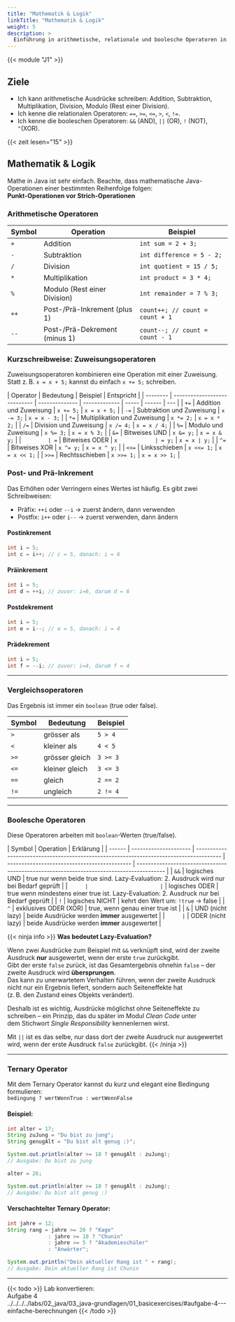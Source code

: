 ```yaml
---
title: "Mathematik & Logik"
linkTitle: "Mathematik & Logik"
weight: 5
description: >
  Einführung in arithmetische, relationale und boolesche Operatoren in Java – mit vielen Beispielen und klaren Erklärungen.
---
```


{{< module "J1" >}}

## Ziele

- Ich kann arithmetische Ausdrücke schreiben: Addition, Subtraktion, Multiplikation, Division, Modulo (Rest einer Division).
- Ich kenne die relationalen Operatoren: `==`, `>=`, `<=`, `>`, `<`, `!=`.
- Ich kenne die booleschen Operatoren: `&&` (AND), `||` (OR), `!` (NOT), `^`(XOR).

{{< zeit lesen="15" >}}

## Mathematik & Logik

Mathe in Java ist sehr einfach. Beachte, dass mathematische Java-Operationen einer bestimmten Reihenfolge folgen:  
**Punkt-Operationen vor Strich-Operationen**

### Arithmetische Operatoren

| Symbol | Operation                     | Beispiel                        |
| ------ | ----------------------------- | ------------------------------- |
| `+`    | Addition                      | `int sum = 2 + 3;`              |
| `-`    | Subtraktion                   | `int difference = 5 - 2;`       |
| `/`    | Division                      | `int quotient = 15 / 5;`        |
| `*`    | Multiplikation                | `int product = 3 * 4;`          |
| `%`    | Modulo (Rest einer Division)  | `int remainder = 7 % 3;`        |
| `++`   | Post-/Prä-Inkrement (plus 1)  | `count++; // count = count + 1` |
| `--`   | Post-/Prä-Dekrement (minus 1) | `count--; // count = count - 1` |

### Kurzschreibweise: Zuweisungsoperatoren

Zuweisungsoperatoren kombinieren eine Operation mit einer Zuweisung. Statt z. B. `x = x + 5;` kannst du einfach `x += 5;` schreiben.

| Operator | Bedeutung                    | Beispiel       | Entspricht    |
| -------- | ---------------------------- | -------------- | ------------- | ----- | ------ | --- |
| `+=`     | Addition und Zuweisung       | `x += 5;`      | `x = x + 5;`  |
| `-=`     | Subtraktion und Zuweisung    | `x -= 3;`      | `x = x - 3;`  |
| `*=`     | Multiplikation und Zuweisung | `x *= 2;`      | `x = x * 2;`  |
| `/=`     | Division und Zuweisung       | `x /= 4;`      | `x = x / 4;`  |
| `%=`     | Modulo und Zuweisung         | `x %= 3;`      | `x = x % 3;`  |
| `&=`     | Bitweises UND                | `x &= y;`      | `x = x & y;`  |
| `        | =`                           | Bitweises ODER | `x            | = y;` | `x = x | y;` |
| `^=`     | Bitweises XOR                | `x ^= y;`      | `x = x ^ y;`  |
| `<<=`    | Linksschieben                | `x <<= 1;`     | `x = x << 1;` |
| `>>=`    | Rechtsschieben               | `x >>= 1;`     | `x = x >> 1;` |

### Post- und Prä-Inkrement

Das Erhöhen oder Verringern eines Wertes ist häufig. Es gibt zwei Schreibweisen:

- Präfix: `++i` oder `--i` → zuerst ändern, dann verwenden
- Postfix: `i++` oder `i--` → zuerst verwenden, dann ändern

#### Postinkrement

```java
int i = 5;
int c = i++; // c = 5, danach: i = 6
```

#### Präinkrement

```java
int i = 5;
int d = ++i; // zuvor: i=6, darum d = 6
```

#### Postdekrement

```java
int i = 5;
int e = i--; // e = 5, danach: i = 4
```

#### Prädekrement

```java
int i = 5;
int f = --i; // zuvor: i=4, darum f = 4
```

---

### Vergleichsoperatoren

Das Ergebnis ist immer ein `boolean` (true oder false).

| Symbol | Bedeutung      | Beispiel |
| ------ | -------------- | -------- |
| `>`    | grösser als    | `5 > 4`  |
| `<`    | kleiner als    | `4 < 5`  |
| `>=`   | grösser gleich | `3 >= 3` |
| `<=`   | kleiner gleich | `3 <= 3` |
| `==`   | gleich         | `2 == 2` |
| `!=`   | ungleich       | `2 != 4` |

---

### Boolesche Operatoren

Diese Operatoren arbeiten mit `boolean`-Werten (true/false).

| Symbol | Operation             | Erklärung                                                                               |
| ------ | --------------------- | --------------------------------------------------------------------------------------- | -------------------------------------------- | ---------------------------------------------------------------------------------------- |
| `&&`   | logisches UND         | true nur wenn beide true sind. Lazy-Evaluation: 2. Ausdruck wird nur bei Bedarf geprüft |
| `      |                       | `                                                                                       | logisches ODER                               | true wenn mindestens einer true ist. Lazy-Evaluation: 2. Ausdruck nur bei Bedarf geprüft |
| `!`    | logisches NICHT       | kehrt den Wert um: `!true` → false                                                      |
| `^`    | exklusives ODER (XOR) | true, wenn genau einer true ist                                                         |
| `&`    | UND (nicht lazy)      | beide Ausdrücke werden **immer** ausgewertet                                            |
| `      | `                     | ODER (nicht lazy)                                                                       | beide Ausdrücke werden **immer** ausgewertet |

{{< ninja info >}}
**Was bedeutet Lazy-Evaluation?**

Wenn zwei Ausdrücke zum Beispiel mit `&&` verknüpft sind, wird der zweite Ausdruck **nur** ausgewertet, wenn der erste `true` zurückgibt.  
Gibt der erste `false` zurück, ist das Gesamtergebnis ohnehin `false` – der zweite Ausdruck wird **übersprungen**.  
Das kann zu unerwartetem Verhalten führen, wenn der zweite Ausdruck nicht nur ein Ergebnis liefert, sondern auch Seiteneffekte hat  
(z. B. den Zustand eines Objekts verändert).

Deshalb ist es wichtig, Ausdrücke möglichst ohne Seiteneffekte zu schreiben – ein Prinzip, das du später im Modul _Clean Code_ unter  
dem Stichwort _Single Responsibility_ kennenlernen wirst.

Mit `||` ist es das selbe, nur dass dort der zweite Ausdruck nur ausgewertet wird, wenn der erste Ausdruck `false` zurückgibt.
{{< /ninja >}}

---

### Ternary Operator

Mit dem Ternary Operator kannst du kurz und elegant eine Bedingung formulieren:  
`bedingung ? wertWennTrue : wertWennFalse`

#### Beispiel:

```java
int alter = 17;
String zuJung = "Du bist zu jung";
String genugAlt = "Du bist alt genug :)";

System.out.println(alter >= 18 ? genugAlt : zuJung);
// Ausgabe: Du bist zu jung

alter = 26;

System.out.println(alter >= 18 ? genugAlt : zuJung);
// Ausgabe: Du bist alt genug :)
```

#### Verschachtelter Ternary Operator:

```java
int jahre = 12;
String rang = jahre >= 20 ? "Kage"
             : jahre >= 10 ? "Chunin"
             : jahre >= 5 ? "Akademieschüler"
             : "Anwärter";

System.out.println("Dein aktueller Rang ist " + rang);
// Ausgabe: Dein aktueller Rang ist Chunin
```

---

{{< todo >}}
Lab konvertieren:  
Aufgabe 4  
../../../../labs/02_java/03_java-grundlagen/01_basicexercises/#aufgabe-4---einfache-berechnungen
{{< /todo >}}
